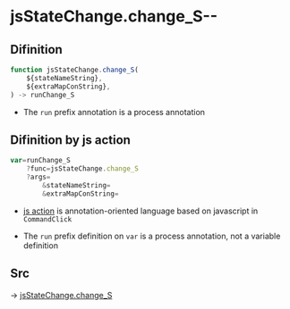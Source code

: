 # jsStateChange.change_S--

## Difinition

```js.js
function jsStateChange.change_S(
	${stateNameString},
	${extraMapConString},
) -> runChange_S
```

- The `run` prefix annotation is a process annotation


## Difinition by js action

```js.js
var=runChange_S
	?func=jsStateChange.change_S
	?args=
		&stateNameString=
		&extraMapConString=
```

- [js action](#) is annotation-oriented language based on javascript in `CommandClick`

- The `run` prefix definition on `var` is a process annotation, not a variable definition

## Src

-> [jsStateChange.change_S](https://github.com/puutaro/CommandClick/blob/master/app/src/main/java/com/puutaro/commandclick/fragment_lib/terminal_fragment/js_interface/system/JsStateChange.kt#L21)


